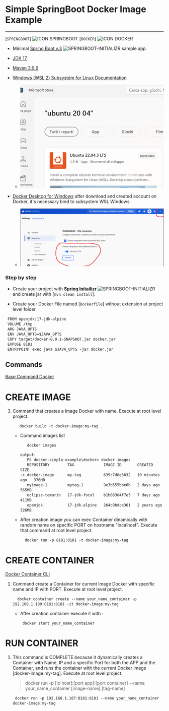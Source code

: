 


 Simple SpringBoot  Docker Image Example
=============
---

[`SPRINGBOOT`] ![ICON SPRINGBOOT](https://start.spring.io/icon_144x144.7d360c62a3c2b77823306d48e19a144b.png)   [`DOCKER`] ![ICON DOCKER](https://avatars.githubusercontent.com/u/7739233?s=200&v=4) 


- Minimal [Spring Boot v.3](http://projects.spring.io/spring-boot/)  ![SPRINGBOOT-INITIALIZR](https://spring.io/favicon-32x32.png?v=96334d577af708644f6f0495dd1c7bc8)  sample app
- [JDK 17](https://www.oracle.com/java/technologies/downloads/#java17)
- [Maven 3.9.6](https://maven.apache.org)

- [Windows (WSL 2) Subsystem for Linux Documentation](https://learn.microsoft.com/en-us/windows/wsl/) 
   * ![Windows - WSL2 Ubuntu 22.04](01_image_wsl.png)

- [Docker Desktop for Windows](https://docs.docker.com/desktop/install/windows-install/) after download and created account on Docker, it's necessary bind to subsystem WSL Windows. 
  * ![Docker Desktop for Windows](02_image_docker_desktop.png)


### Step by step
* Create your project with [**Spring Initailizr**](https://start.spring.io/)  ![SPRINGBOOT-INITIALIZR](https://spring.io/favicon-32x32.png?v=96334d577af708644f6f0495dd1c7bc8) 
and create jar with [`mvn clean install`].

* Create your Docker File named [`Dockerfile`] without extension at project level folder 

 ```
  FROM openjdk:17-jdk-alpine
  VOLUME /tmp
  ARG JAVA_OPTS
  ENV JAVA_OPTS=$JAVA_OPTS
  COPY target/docker-0.0.1-SNAPSHOT.jar docker.jar
  EXPOSE 8181
  ENTRYPOINT exec java $JAVA_OPTS -jar docker.jar
```

## Commands
[Base Command Docker](https://docs.docker.com/reference/cli/docker/)

# CREATE IMAGE 
3. Command that creates a Image Docker with name. Execute at root level project.

     ```
        docker build -t docker-image:my-tag .
     ```
   
   -  Command images list
       ``` 
          docker images
       ``` 
   
       ``` 
      output: 
          PS docker-simple-example\docker> docker images   
          REPOSITORY        TAG             IMAGE ID       CREATED          SIZE
       -> docker-image      my-tag          635c7d0e3032   10 minutes ago   376MB
          myimage-1         mytag-1         9e3b555bbe6b   2 days ago       565MB
          eclipse-temurin   17-jdk-focal    b1b08304f7e3   7 days ago       411MB
          openjdk           17-jdk-alpine   264c9bdce361   2 years ago      326MB

      ```
     -  After creation image you can exec Container dinamically with random name 
        on specific PORT on hostname "localhost". Execute that command at root level project.
   
        ``` 
          docker run -p 8181:8181 -t docker-image:my-tag
        ```

# CREATE CONTAINER
[Docker Container CLI](https://docs.docker.com/reference/cli/docker/container/) 

1. Command create a Container for current Image Docker with specific name and IP with PORT. Execute at root level project.

      ``` 
        docker container create --name your_name_container -p 192.168.1.189:8181:8181 -it docker-image:my-tag
      ```   
   
   - After creation container execute it with : 
   
     ``` 
      docker start your_name_container
     ```


# RUN CONTAINER

1. This command is COMPLETE because it dynamically creates a Container with Name, IP 
and a specific Port for both the APP and the Container, and runs the container with 
the current Docker image [docker-image:my-tag]. Execute at root level project.

    > docker run -p [ip host]:[port app]:[port container] --name your_name_container [image-name]:[tag-name]

      ``` 
       docker run -p 192.168.1.187:8181:8181 --name your_name_container docker-image:my-tag
      ``` 